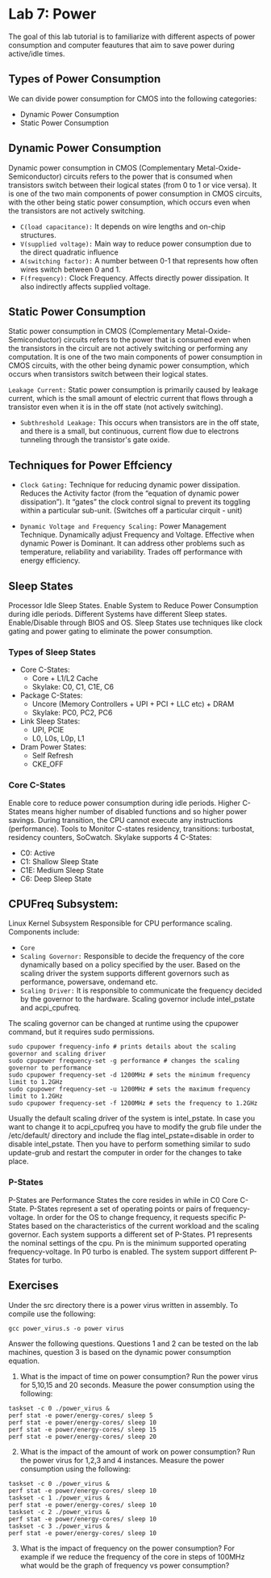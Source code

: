 # Lab 7: Power
The goal of this lab tutorial is to familiarize with different aspects of power consumption and computer feautures that aim to save power during active/idle times.  


## Types of Power Consumption
We can divide power consumption for CMOS into the following categories:
*	Dynamic Power Consumption
*	Static Power Consumption

## Dynamic Power Consumption
Dynamic power consumption in CMOS (Complementary Metal-Oxide-Semiconductor) circuits refers to the power that is consumed when transistors switch between their logical states (from 0 to 1 or vice versa). It is one of the two main components of power consumption in CMOS circuits, with the other being static power consumption, which occurs even when the transistors are not actively switching.

* `C(load capacitance):` It depends on wire lengths and on-chip structures.
* `V(supplied voltage):` Main way to reduce power consumption due to the direct quadratic influence
* `A(switching factor):` A number between 0-1 that represents how often wires switch between 0 and 1.
* `F(frequency):` Clock Frequency. Affects directly power dissipation.  It also indirectly affects supplied voltage.

## Static Power Consumption
Static power consumption in CMOS (Complementary Metal-Oxide-Semiconductor) circuits refers to the power that is consumed even when the transistors in the circuit are not actively switching or performing any computation. It is one of the two main components of power consumption in CMOS circuits, with the other being dynamic power consumption, which occurs when transistors switch between their logical states.

`Leakage Current:` Static power consumption is primarily caused by leakage current, which is the small amount of electric current that flows through a transistor even when it is in the off state (not actively switching). 
* `Subthreshold Leakage:` This occurs when transistors are in the off state, and there is a small, but continuous, current flow due to electrons tunneling through the transistor's gate oxide.


## Techniques for Power Effciency

* `Clock Gating:` Technique for reducing dynamic power dissipation. Reduces the Activity factor (from the “equation of dynamic power dissipation”). It “gates” the clock control signal to prevent its toggling within a particular sub-unit. (Switches off a particular cirquit - unit)

* `Dynamic Voltage and Frequency Scaling:` Power Management Technique. Dynamically adjust Frequency and Voltage. Effective when dynamic Power is Dominant. It can address other problems such as temperature, reliability and variability. Trades off performance with energy efficiency. 

## Sleep States

Processor Idle Sleep States. Enable System to Reduce Power Consumption during idle periods. Different Systems have different Sleep states. Enable/Disable through BIOS and OS. Sleep States use techniques like clock gating and power gating to eliminate the power consumption.

### Types of Sleep States

* Core C-States: 
    *	Core + L1/L2 Cache
    * 	Skylake: C0, C1, C1E, C6
*	Package C-States: 
    * Uncore (Memory Controllers + UPI + PCI + LLC etc) + DRAM
	* Skylake: PC0, PC2, PC6
*	Link Sleep States: 
    *	UPI, PCIE
    *	L0, L0s, L0p, L1
*	Dram Power States:
    *	Self Refresh
    *	CKE_OFF


### Core C-States
Enable core to reduce power consumption during idle periods. Higher C-States means higher number of disabled functions and so higher power savings. During transition, the CPU cannot execute any instructions (performance). Tools to Monitor C-states residency, transitions: turbostat, residency counters, SoCwatch. Skylake supports 4 C-States:
*   C0: Active 
*   C1: Shallow Sleep State
*   C1E: Medium Sleep State
*   C6: Deep Sleep State

## CPUFreq Subsystem: 
Linux Kernel Subsystem Responsible for CPU performance scaling. Components include:
*	`Core`
*	`Scaling Governor:` Responsible to decide the frequency of the core dynamically based on a policy specified by the user. Based on the scaling driver the system supports different governors such as performance, powersave, ondemand etc.
*	`Scaling Driver:` It is responsible to communicate the frequency decided by the governor to the hardware. Scaling governor include intel_pstate and acpi_cpufreq.

The scaling governor can be changed at runtime using the cpupower command, but it requires sudo permissions. 
```
sudo cpupower frequency-info # prints details about the scaling governor and scaling driver
sudo cpupower frequency-set -g performance # changes the scaling governor to performance 
sudo cpupower frequency-set -d 1200MHz # sets the minimum frequency limit to 1.2GHz
sudo cpupower frequency-set -u 1200MHz # sets the maximum frequency limit to 1.2GHz
sudo cpupower frequency-set -f 1200MHz # sets the frequency to 1.2GHz
```

Usually the default scaling driver of the system is intel_pstate. In case you want to change it to acpi_cpufreq you have to modify the grub file under the /etc/default/ directory and include the flag intel_pstate=disable in order to disable intel_pstate. Then you have to perform something similar to sudo update-grub and restart the computer in order for the changes to take place. 

### P-States
P-States are Performance States the core resides in while in C0 Core C-State. P-States represent a set of operating points or pairs of frequency-voltage. In order for the OS to change frequency, it requests specific P-States based on the characteristics of the current workload and the scaling governor. Each system supports a different set of P-States. P1 represents the nominal settings of the cpu. Pn is the minimum supported operating frequency-voltage. In P0 turbo is enabled. The system support different P-States for turbo.  

## Exercises

Under the src directory there is a power virus written in assembly. To compile use the following:

```
gcc power_virus.s -o power virus
```
Answer the following questions. Questions 1 and 2 can be tested on the lab machines, question 3 is based on the dynamic power consumption equation. 

1)  What is the impact of time on power consumption? Run the power virus for 5,10,15 and 20 seconds. Measure the power consumption using the following:

```
taskset -c 0 ./power_virus &
perf stat -e power/energy-cores/ sleep 5
perf stat -e power/energy-cores/ sleep 10
perf stat -e power/energy-cores/ sleep 15
perf stat -e power/energy-cores/ sleep 20
```

2) What is the impact of the amount of work on power consumption? Run the power virus for 1,2,3 and 4 instances. Measure the power consumption using the following:

```
taskset -c 0 ./power_virus &
perf stat -e power/energy-cores/ sleep 10
taskset -c 1 ./power_virus &
perf stat -e power/energy-cores/ sleep 10
taskset -c 2 ./power_virus &
perf stat -e power/energy-cores/ sleep 10
taskset -c 3 ./power_virus &
perf stat -e power/energy-cores/ sleep 10
```

3) What is the impact of frequency on the power consumption? For example if we reduce the frequency of the core in steps of 100MHz what would be the graph of frequency vs power consumption?